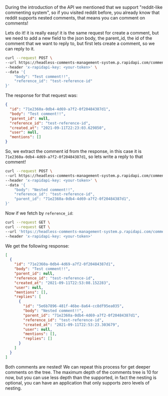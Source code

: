 During the introduction of the API we mentioned that we support "reddit-like commenting system", so if you visited reddit before, you already know that reddit supports nested comments, that means you can comment on comments!

Lets do it! it is really easy! it is the same request for create a comment, but we need to add a new field to the json body, the parent_id, the id of the comment that we want to reply to, but first lets create a comment, so we can reply to it.

```bash
curl --request POST \
--url https://headless-comments-management-system.p.rapidapi.com/comments \
--header 'x-rapidapi-key: <your-token>' \
--data '{
    "body": "Test comment!!",
    "reference_id": "test-reference-id"
}'
```

The response for that request was:

```json
{
  "id": "71e2360a-0db4-4d69-a7f2-0f20484387d1",
  "body": "Test comment!!",
  "parent_id": null,
  "reference_id": "test-reference-id",
  "created_at": "2021-09-11T22:23:03.629850",
  "user": null,
  "mentions": []
}
```

So, we extract the comment id from the response, in this case it is `71e2360a-0db4-4d69-a7f2-0f20484387d1`, so lets write a reply to that comment!

```bash
curl --request POST \
--url https://headless-comments-management-system.p.rapidapi.com/comments \
--header 'x-rapidapi-key: <your-token>' \
--data '{
    "body": "Nested comment!!",
    "reference_id": "test-reference-id",
    "parent_id": "71e2360a-0db4-4d69-a7f2-0f20484387d1",
}'
```

Now if we fetch by `reference_id`:

```bash
curl --request GET \
curl --request GET \
--url 'https://headless-comments-management-system.p.rapidapi.com/comments?reference_id=test-reference-id' \
--header 'x-rapidapi-key: <your-token>'
```

We get the following response:

```json
[
  {
    "id": "71e2360a-0db4-4d69-a7f2-0f20484387d1",
    "body": "Test comment!!",
    "parent_id": null,
    "reference_id": "test-reference-id",
    "created_at": "2021-09-11T22:53:08.152283",
    "user": null,
    "mentions": [],
    "replies": [
      {
        "id": "5e6b7896-481f-46be-8a64-cc8df95ea035",
        "body": "Nested comment!!",
        "parent_id": "71e2360a-0db4-4d69-a7f2-0f20484387d1",
        "reference_id": "test-reference-id",
        "created_at": "2021-09-11T22:53:23.303679",
        "user": null,
        "mentions": [],
        "replies": []
      }
    ]
  }
]
```

Both comments are nested! We can repeat this process for get deeper comments on the tree. The maximum depth of the comments tree is 10 for now, but you can use less depth than the supported, in fact the nesting is optional, you can have an application that only supports zero levels of nesting.
